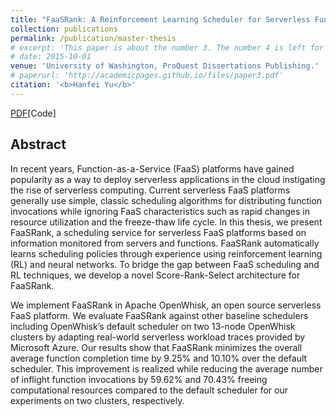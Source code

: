 ```yaml
---
title: "FaaSRank: A Reinforcement Learning Scheduler for Serverless Function-as-a-Service Platforms"
collection: publications
permalink: /publication/master-thesis
# excerpt: 'This paper is about the number 3. The number 4 is left for future work.'
# date: 2015-10-01
venue: 'University of Washington, ProQuest Dissertations Publishing.'
# paperurl: 'http://academicpages.github.io/files/paper3.pdf'
citation: '<b>Hanfei Yu</b>'
---
```


[PDF](https://www.proquest.com/openview/cb0b594bcb6061a2f70964d0ddeff212/1?pq-origsite=gscholar&cbl=18750&diss=y)[Code]

## Abstract

In recent years, Function-as-a-Service (FaaS) platforms have gained popularity as a way to deploy serverless applications in the cloud instigating the rise of serverless computing. Current serverless FaaS platforms generally use simple, classic scheduling algorithms for distributing function invocations while ignoring FaaS characteristics such as rapid changes in resource utilization and the freeze-thaw life cycle. In this thesis, we present FaaSRank, a scheduling service for serverless FaaS platforms based on information monitored from servers and functions. FaaSRank automatically learns scheduling policies through experience using reinforcement learning (RL) and neural networks. To bridge the gap between FaaS scheduling and RL techniques, we develop a novel Score-Rank-Select architecture for FaaSRank.

We implement FaaSRank in Apache OpenWhisk, an open source serverless FaaS platform. We evaluate FaaSRank against other baseline schedulers including OpenWhisk’s default scheduler on two 13-node OpenWhisk clusters by adapting real-world serverless workload traces provided by Microsoft Azure. Our results show that FaaSRank minimizes the overall average function completion time by 9.25% and 10.10% over the default scheduler. This improvement is realized while reducing the average number of inflight function invocations by 59.62% and 70.43% freeing computational resources compared to the default scheduler for our experiments on two clusters, respectively.
